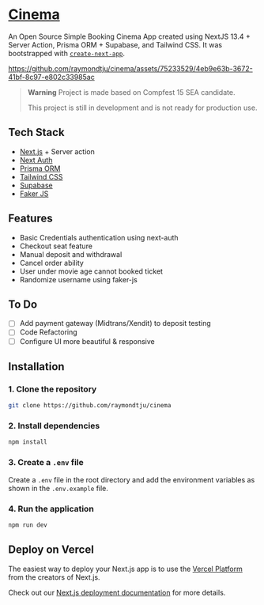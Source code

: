 # [Cinema](https://cn.recrav.com/)

An Open Source Simple Booking Cinema App created using NextJS 13.4 + Server Action, Prisma ORM + Supabase, and Tailwind CSS. It was bootstrapped with [`create-next-app`](https://github.com/vercel/next.js/tree/canary/packages/create-next-app).

https://github.com/raymondtju/cinema/assets/75233529/4eb9e63b-3672-41bf-8c97-e802c33985ac

> **Warning**
> Project is made based on Compfest 15 SEA candidate.
> 
> This project is still in development and is not ready for production use.

## Tech Stack

- [Next.js](https://nextjs.org) + Server action
- [Next Auth](https://next-auth.js.org)
- [Prisma ORM](https://prisma.io)
- [Tailwind CSS](https://tailwindcss.com)
- [Supabase](https://supabase.com)
- [Faker JS](https://fakerjs.dev/)

## Features

- Basic Credentials authentication using next-auth
- Checkout seat feature
- Manual deposit and withdrawal
- Cancel order ability
- User under movie age cannot booked ticket
- Randomize username using faker-js

## To Do

- [ ] Add payment gateway (Midtrans/Xendit) to deposit testing
- [ ] Code Refactoring
- [ ] Configure UI more beautiful & responsive

## Installation

### 1. Clone the repository

```bash
git clone https://github.com/raymondtju/cinema
```

### 2. Install dependencies

```bash
npm install
```

### 3. Create a `.env` file

Create a `.env` file in the root directory and add the environment variables as shown in the `.env.example` file.

### 4. Run the application

```bash
npm run dev
```

## Deploy on Vercel

The easiest way to deploy your Next.js app is to use the [Vercel Platform](https://vercel.com/new?utm_medium=default-template&filter=next.js&utm_source=create-next-app&utm_campaign=create-next-app-readme) from the creators of Next.js.

Check out our [Next.js deployment documentation](https://nextjs.org/docs/deployment) for more details.
